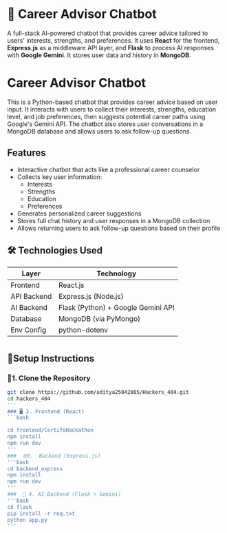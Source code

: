# 🧠 Career Advisor Chatbot

A full-stack AI-powered chatbot that provides career advice tailored to users' interests, strengths, and preferences. It uses **React** for the frontend, **Express.js** as a middleware API layer, and **Flask** to process AI responses with **Google Gemini**. It stores user data and history in **MongoDB**.


# Career Advisor Chatbot

This is a Python-based chatbot that provides career advice based on user input. It interacts with users to collect their interests, strengths, education level, and job preferences, then suggests potential career paths using Google's Gemini API. The chatbot also stores user conversations in a MongoDB database and allows users to ask follow-up questions.

## Features

- Interactive chatbot that acts like a professional career counselor
- Collects key user information:
  - Interests
  - Strengths
  - Education
  - Preferences
- Generates personalized career suggestions
- Stores full chat history and user responses in a MongoDB collection
- Allows returning users to ask follow-up questions based on their profile

## 🛠️ Technologies Used

| Layer        | Technology                          |
|--------------|--------------------------------------|
| Frontend     | React.js                             |
| API Backend  | Express.js (Node.js)                 |
| AI Backend   | Flask (Python) + Google Gemini API   |
| Database     | MongoDB (via PyMongo)                |
| Env Config   | python-dotenv                        
#


## 🚀Setup Instructions

### 📁1. Clone the Repository

```bash
git clone https://github.com/aditya25042005/Hackers_404.git
cd hackers_404
'''
### 🖥️ 2. Frontend (React)
```bash

cd frontend/CertifoHackathon
npm install
npm run dev
'''
###  🌐3.  Backend (Express.js)
'''bash
cd backend_express
npm install
npm run dev
'''
###  🧠 4. AI Backend (Flask + Gemini)
'''bash
cd flask
pip install -r req.txt
python app.py
'''
